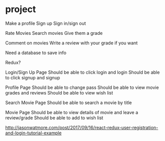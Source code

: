 # project

Make a profile
  Sign up
  Sign in/sign out

Rate Movies
  Search movies
  Give them a grade

Comment on movies
  Write a review with your grade if you want
 
Need a database to save info
 
Redux?
 
Login/Sign Up Page
  Should be able to click login and login
  Should be able to click signup and signup

Profile Page
  Should be able to change pass
  Should be able to view movie grades and reviews
  Should be able to view wish list

Search Movie Page
  Should be able to search a movie by title

Movie Page
  Should be able to view details of movie and leave a review/grade
  Should be able to add to wish list
  
http://jasonwatmore.com/post/2017/09/16/react-redux-user-registration-and-login-tutorial-example